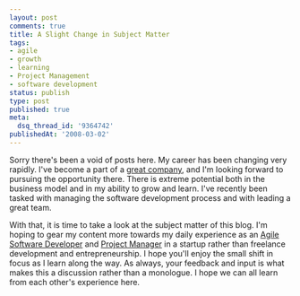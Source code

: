 ```yaml
---
layout: post
comments: true
title: A Slight Change in Subject Matter
tags:
- agile
- growth
- learning
- Project Management
- software development
status: publish
type: post
published: true
meta:
  dsq_thread_id: '9364742'
publishedAt: '2008-03-02'
---
```


<p>Sorry there's been a void of posts here. My career has been changing very rapidly. I've become a part of a <a href="https://www.secondrotation.com">great company</a>, and I'm looking forward to pursuing the opportunity there. There is extreme potential both in the business model and in my ability to grow and learn. I've recently been tasked with managing the software development process and with leading a great team.</p>

<p>With that, it is time to take a look at the subject matter of this blog. I'm hoping to gear my content more towards my daily experience as an <a href="https://en.wikipedia.org/wiki/Agile_software_development">Agile Software Developer</a> and <a href="https://en.wikipedia.org/wiki/Project_management">Project Manager</a> in a startup rather than freelance development and entrepreneurship. I hope you'll enjoy the small shift in focus as I learn along the way. As always, your feedback and input is what makes this a discussion rather than a monologue. I hope we can all learn from each other's experience here.</p>
